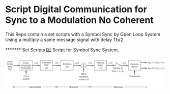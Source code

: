 # Script Digital Communication for Sync to a Modulation No Coherent

This Repo contain a set scripts with a Symbol Sync by Open Loop System
Using a  multiply a same message signal with delay Tb/2.

*******  Set Scripts
1️⃣ Script for Symbol Sync System.


![CommunicationSync](diag.png)
